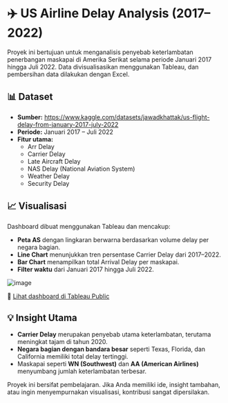 # ✈️ US Airline Delay Analysis (2017–2022)

Proyek ini bertujuan untuk menganalisis penyebab keterlambatan penerbangan maskapai di Amerika Serikat selama periode Januari 2017 hingga Juli 2022. Data divisualisasikan menggunakan Tableau, dan pembersihan data dilakukan dengan Excel.

## 📊 Dataset

- **Sumber:** https://www.kaggle.com/datasets/jawadkhattak/us-flight-delay-from-january-2017-july-2022
- **Periode:** Januari 2017 – Juli 2022
- **Fitur utama:**
  - Arr Delay
  - Carrier Delay
  - Late Aircraft Delay
  - NAS Delay (National Aviation System)
  - Weather Delay
  - Security Delay

## 📈 Visualisasi

Dashboard dibuat menggunakan Tableau dan mencakup:

- **Peta AS** dengan lingkaran berwarna berdasarkan volume delay per negara bagian.
- **Line Chart** menunjukkan tren persentase Carrier Delay dari 2017–2022.
- **Bar Chart** menampilkan total Arrival Delay per maskapai.
- **Filter waktu** dari Januari 2017 hingga Juli 2022.

![image](https://github.com/user-attachments/assets/2981858f-0af9-4a11-9949-ab2d3f4a0505)


🔗 [Lihat dashboard di Tableau Public](https://public.tableau.com/views/US_Airline_Delay2017-2022/USAirlineDelay2017-2022?:language=en-US&:sid=&:redirect=auth&:display_count=n&:origin=viz_share_link)

## 💡 Insight Utama

- **Carrier Delay** merupakan penyebab utama keterlambatan, terutama meningkat tajam di tahun 2020.
- **Negara bagian dengan bandara besar** seperti Texas, Florida, dan California memiliki total delay tertinggi.
- Maskapai seperti **WN (Southwest)** dan **AA (American Airlines)** menyumbang jumlah keterlambatan terbesar.

Proyek ini bersifat pembelajaran. Jika Anda memiliki ide, insight tambahan, atau ingin menyempurnakan visualisasi, kontribusi sangat dipersilakan.
